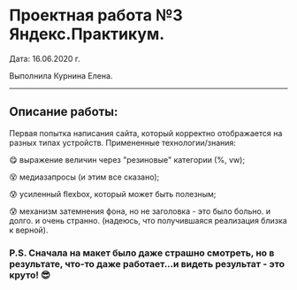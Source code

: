 # Проектная работа №3 Яндекс.Практикум.

Дата: 16.06.2020 г.

Выполнила Курнина Елена.
* * * * *
## Описание работы:

Первая попытка написания сайта, который корректно отображается на разных типах устройств. 
Примененные технологии/знания: 

:yum: выражение величин через "резиновые" категории (%, vw);

:dizzy_face: медиазапросы (и этим все сказано);

:cold_sweat: усиленный flexbox, который может быть полезным;

:cold_sweat: механизм затемнения фона, но не заголовка - это было больно. и долго. и очень странно. (надеюсь, что получившаяся реализация близка к верной).

### P.S. Сначала на макет было даже страшно смотреть, но в результате, что-то даже работает...и видеть результат - это круто! :sunglasses: